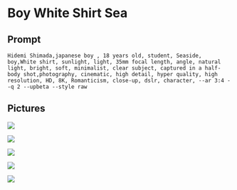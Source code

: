 # Boy White Shirt Sea

## Prompt

```
Hidemi Shimada,japanese boy , 18 years old, student, Seaside, boy,White shirt, sunlight, light, 35mm focal length, angle, natural light, bright, soft, minimalist, clear subject, captured in a half-body shot,photography, cinematic, high detail, hyper quality, high resolution, HD, 8K, Romanticism, close-up, dslr, character, --ar 3:4 --q 2 --upbeta --style raw
```

## Pictures

![](https://cdn.discordapp.com/attachments/780968218017136674/1108345261090160670/fatdoge_Hidemi_Shimadajapanese_boy__18_years_old_student_Seasid_3d7e011a-b016-409a-8e97-c1ddca9c3d25.png)

![](https://cdn.discordapp.com/attachments/780968218017136674/1108345701672431647/fatdoge_Hidemi_Shimadajapanese_boy__18_years_old_student_Seasid_18c24093-2fae-45b7-9d21-62620aba4bb9.png)

![](https://cdn.discordapp.com/attachments/780968218017136674/1108345713659760682/fatdoge_Hidemi_Shimadajapanese_boy__18_years_old_student_Seasid_836c3ba8-7371-4b62-8b53-83fae7d9463b.png)

![](https://cdn.discordapp.com/attachments/780968218017136674/1108345719078793297/fatdoge_Hidemi_Shimadajapanese_boy__18_years_old_student_Seasid_e5b53706-1dd7-40b8-905f-f91e887efe4b.png)

![](https://cdn.discordapp.com/attachments/780968218017136674/1108345730881560606/fatdoge_Hidemi_Shimadajapanese_boy__18_years_old_student_Seasid_3592567b-e0ed-4e08-aff2-ee7120516511.png)
